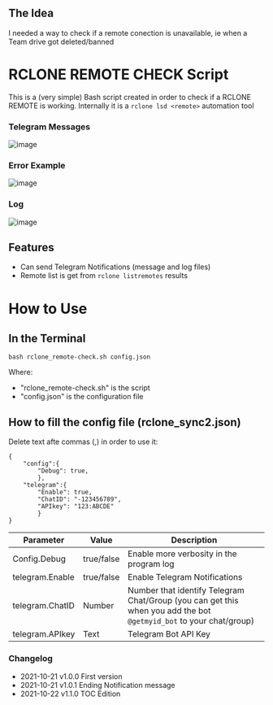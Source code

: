 ##   The Idea
I needed a way to check if a remote conection is unavailable, ie when a Team drive got deleted/banned
# RCLONE REMOTE CHECK Script
This is a (very simple) Bash script created in order to check if a RCLONE REMOTE is working.
Internally it is a `rclone lsd <remote>` automation tool

### Telegram Messages
![image](https://user-images.githubusercontent.com/47096567/138532667-0495523e-6ca6-40ab-b49c-dcc2987104c2.png)

### Error Example
![image](https://user-images.githubusercontent.com/47096567/138532708-0d58e469-44d7-4de4-bf9a-0b48425eeea2.png)

### Log
![image](https://user-images.githubusercontent.com/47096567/138532723-7441026e-c21e-4a23-8cef-e5f446cf9f09.png)


##  Features
- Can send Telegram Notifications (message and log files)
- Remote list is get from `rclone listremotes` results 
# How to Use
##  In the Terminal
```
bash rclone_remote-check.sh config.json
```
Where:
- "rclone_remote-check.sh" is the script
- "config.json" is the configuration file

##  How to fill the config file (rclone_sync2.json)
Delete text afte commas (,) in order to use it:
```
{
    "config":{
        "Debug": true,
        },
    "telegram":{
        "Enable": true,
        "ChatID": "-123456789",
        "APIkey": "123:ABCDE"
        }
}
```
| Parameter | Value | Description |
|---------------------- | -----------| ---------------------------------|
| Config.Debug | true/false | Enable more verbosity in the program log |
| telegram.Enable | true/false | Enable Telegram Notifications |
| telegram.ChatID | Number | Number that identify Telegram Chat/Group (you can get this when you add the bot `@getmyid_bot` to your chat/group) |
| telegram.APIkey | Text | Telegram Bot API Key |

### Changelog
- 2021-10-21	v1.0.0  First version
- 2021-10-21	v1.0.1  Ending Notification message
- 2021-10-22	v1.1.0  TOC Edition
